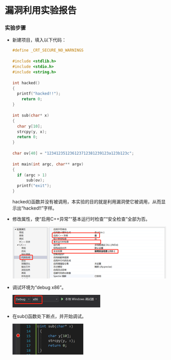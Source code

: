 # 漏洞利用实验报告

### 实验步骤

- 新建项目，填入以下代码：

  ```c
  #define _CRT_SECURE_NO_WARNINGS
  
  #include <stdlib.h>
  #include <stdio.h>
  #include <string.h>
  
  int hacked()
  {
  	printf("hacked!!");
      return 0;
  }
  
  int sub(char* x)
  {
  	char y[10];
  	strcpy(y, x);
  	return 0;
  }
  
  char ov[40] = "123412351236123712381239123a123b123c";
  
  int main(int argc, char** argv)
  {
  	if (argc > 1)
  		sub(ov);
  	printf("exit");
  }
  ```

  hacked()函数并没有被调用，本实验的目的就是利用漏洞使它被调用，从而显示出“hacked!!”字样。

- 修改属性，使“启用C++异常”“基本运行时检查”“安全检查”全部为否。

  <img src="禁用.png" alt="禁用" style="zoom:50%;" />

- 调试环境为“debug x86”。

  <img src="调试环境.png" alt="调试环境" style="zoom:50%;" />

- 在sub()函数处下断点，并开始调试。

  <img src="断点调试.png" alt="断点调试" style="zoom:50%;" />


